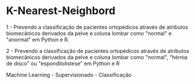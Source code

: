 # K-Nearest-Neighbord

1 - Prevendo a classificação de pacientes ortopédicos através de atributos biomecânicos derivados da pelve e coluna lombar como "normal" e "anormal" em Python e R.

2 - Prevendo a classificação de pacientes ortopédicos através de atributos biomecânicos derivados da pelve e coluna lombar como "normal", "hérnia de disco" ou "espondilolistese" em Python e R

Machine Learning - Supervisionado - Classificação

